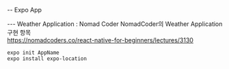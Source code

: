 -- Expo App

--- Weather Application : Nomad Coder
NomadCoder의 Weather Application 구현 항목<br>
https://nomadcoders.co/react-native-for-beginners/lectures/3130<br>

```
expo init AppName
expo install expo-location
```
